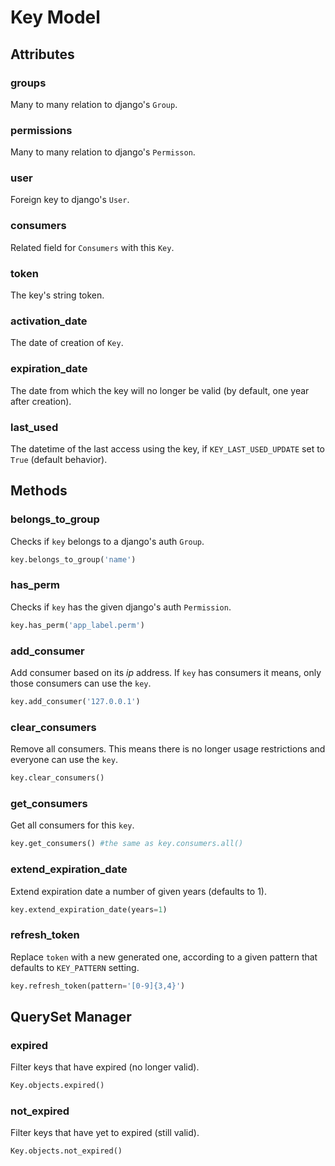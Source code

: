 # Key Model


## Attributes

### groups

Many to many relation to django's `Group`.

### permissions

Many to many relation to django's `Permisson`.

### user

Foreign key to django's `User`.

### consumers

Related field for `Consumers` with this `Key`.

### token

The key's string token. 

### activation_date

The date of creation of `Key`.

### expiration_date 

The date from which the key will no longer be valid (by default, one year after creation).

### last_used

The datetime of the last access using the key, if `KEY_LAST_USED_UPDATE` set to `True` (default behavior).


## Methods

### belongs_to\_group

Checks if `key` belongs to a django's auth `Group`.

```python
key.belongs_to_group('name')
```

### has_perm

Checks if `key` has the given django's auth `Permission`.

```python
key.has_perm('app_label.perm')
```

### add_consumer

Add consumer based on its _ip_ address.  If `key` has consumers it means, only those consumers can use the `key`.

```python
key.add_consumer('127.0.0.1')
```

### clear_consumers

Remove all consumers. This means there is no longer usage restrictions and everyone can use the `key`.

```python
key.clear_consumers()
```

### get_consumers

Get all consumers for this `key`.

```python
key.get_consumers() #the same as key.consumers.all()
```

### extend_expiration\_date

Extend expiration date a number of given years (defaults to 1).

```python
key.extend_expiration_date(years=1)
```

### refresh_token

Replace `token` with a new generated one, according to a given pattern that defaults to `KEY_PATTERN` setting.

```python
key.refresh_token(pattern='[0-9]{3,4}')
```


## QuerySet Manager

### expired

Filter keys that have expired (no longer valid).

```python
Key.objects.expired()
```

### not_expired

Filter keys that have yet to expired (still valid).

```python
Key.objects.not_expired()
